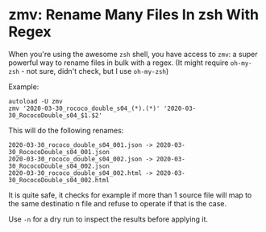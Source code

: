 zmv: Rename Many Files In zsh With Regex
========================================

When you're using the awesome `zsh` shell, you have access to `zmv`: a super powerful way to rename files in bulk with a regex. (It might require `oh-my-zsh` - not sure, didn't check, but I use `oh-my-zsh`)


Example:

```
autoload -U zmv
zmv '2020-03-30_rococo_double_s04_(*).(*)' '2020-03-30_RococoDouble_s04_$1.$2'
```

This will do the following renames:

```
2020-03-30_rococo_double_s04_001.json -> 2020-03-30_RococoDouble_s04_001.json
2020-03-30_rococo_double_s04_002.json -> 2020-03-30_RococoDouble_s04_002.json
2020-03-30_rococo_double_s04_002.html -> 2020-03-30_RococoDouble_s04_002.html
```

It is quite safe, it checks for example if more than 1 source file will map to the same destinatio n file and refuse to operate if that is the case. 

Use `-n` for a dry run to inspect the results before applying it.

